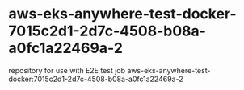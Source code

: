 # aws-eks-anywhere-test-docker-7015c2d1-2d7c-4508-b08a-a0fc1a22469a-2
repository for use with E2E test job aws-eks-anywhere-test-docker:7015c2d1-2d7c-4508-b08a-a0fc1a22469a-2
